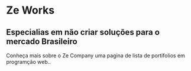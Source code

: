 ﻿# Ze Works
 ## Especialias em não criar soluções para o mercado Brasileiro
 
Conheça mais sobre o Ze Company uma
pagina de lista de portifolios em programção
web..

